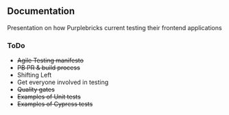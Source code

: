 ## Documentation

Presentation on how Purplebricks current testing their frontend applications

### ToDo

-   ~~Agile Testing manifesto~~
-   ~~PB PR & build process~~
-   Shifting Left
-   Get everyone involved in testing
-   ~~Quality gates~~
-   ~~Examples of Unit tests~~
-   ~~Examples of Cypress tests~~
